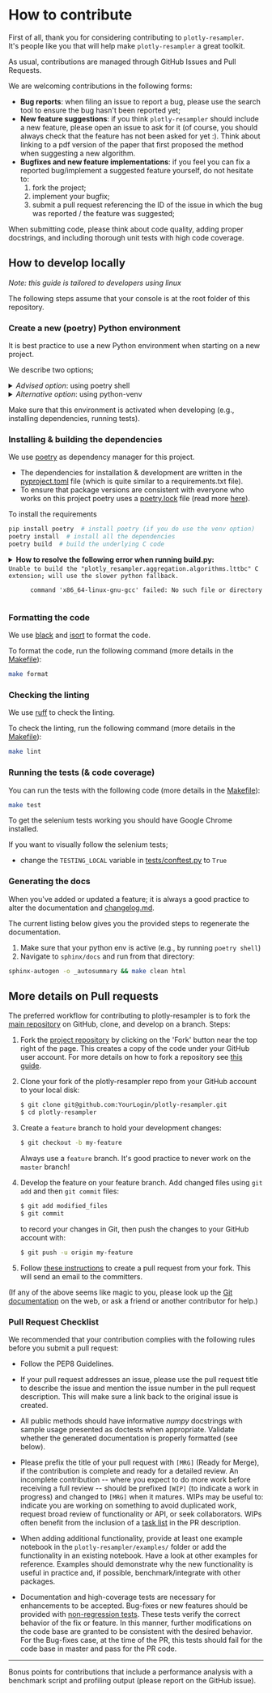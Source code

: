 # How to contribute

First of all, thank you for considering contributing to `plotly-resampler`.<br>
It's people like you that will help make `plotly-resampler` a great toolkit.

As usual, contributions are managed through GitHub Issues and Pull Requests.

We are welcoming contributions in the following forms:
* **Bug reports**: when filing an issue to report a bug, please use the search tool to ensure the bug hasn't been reported yet;
* **New feature suggestions**: if you think `plotly-resampler` should include a new feature, please open an issue to ask for it (of course, you should always check that the feature has not been asked for yet :). Think about linking to a pdf version of the paper that first proposed the method when suggesting a new algorithm. 
* **Bugfixes and new feature implementations**: if you feel you can fix a reported bug/implement a suggested feature yourself, do not hesitate to:
  1. fork the project;
  2. implement your bugfix;
  3. submit a pull request referencing the ID of the issue in which the bug was reported / the feature was suggested;
    
When submitting code, please think about code quality, adding proper docstrings, and including thorough unit tests with high code coverage.


## How to develop locally

*Note: this guide is tailored to developers using linux*

The following steps assume that your console is at the root folder of this repository.

### Create a new (poetry) Python environment

It is best practice to use a new Python environment when starting on a new project.

We describe two options; 

<details>
<summary><i>Advised option</i>: using poetry shell</summary>
For dependency management we use poetry (read more below).<br>
Hence, we advise to use poetry shell to create a Python environment for this project.

1. Install poetry: https://python-poetry.org/docs/#installation <br>
   (If necessary add poetry to the PATH)
2. Create & activate a new python environment: <code>poetry shell</code>

After the poetry shell command your python environment is activated.
</details>

<details>
<summary><i>Alternative option</i>: using python-venv</summary>
As alternative option, you can create a Python environment by using python-venv

1. Create a new Python environment: <code>python -m venv venv</code>
2. Activate this environment; <code>source venv/bin/activate</code>
</details>

Make sure that this environment is activated when developing (e.g., installing dependencies, running tests).


### Installing & building the dependencies

We use [poetry](https://python-poetry.org/) as dependency manager for this project. 
- The dependencies for installation & development are written in the [pyproject.toml](pyproject.toml) file (which is quite similar to a requirements.txt file). 
- To ensure that package versions are consistent with everyone who works on this project poetry uses a [poetry.lock](poetry.lock) file (read more [here](https://python-poetry.org/docs/basic-usage/#installing-with-poetrylock)).

To install the requirements
```sh
pip install poetry  # install poetry (if you do use the venv option)
poetry install  # install all the dependencies
poetry build  # build the underlying C code
```

<details>
   <summary>
      <b>How to resolve the following error when running build.py:</b><br>
      <code>Unable to build the "plotly_resampler.aggregation.algorithms.lttbc" C extension; will use the slower python fallback. <br>
      command 'x86_64-linux-gnu-gcc' failed: No such file or directory
      </code>
   </summary>

   To resolve this error we suggest to install some additional packages as no gcc (C compiler was found on your PC):
   ```sh
   sudo apt-get install build-essential libssl-dev libffi-dev python-dev
   ```

</details>

### Formatting the code

We use [black](https://github.com/psf/black) and [isort](https://github.com/PyCQA/isort) to format the code.

To format the code, run the following command (more details in the [Makefile](Makefile)):
```sh
make format
```

### Checking the linting

We use [ruff](https://github.com/charliermarsh/ruff) to check the linting.

To check the linting, run the following command (more details in the [Makefile](Makefile)):
```sh
make lint
```

### Running the tests (& code coverage)

You can run the tests with the following code (more details in the [Makefile](Makefile)):

```sh
make test
```

To get the selenium tests working you should have Google Chrome installed.

If you want to visually follow the selenium tests;
* change the `TESTING_LOCAL` variable in [tests/conftest.py](tests/conftest.py) to `True`

### Generating the docs

When you've added or updated a feature; it is always a good practice to alter the 
documentation and [changelog.md](CHANGELOG.md).

The current listing below gives you the provided steps to regenerate the documentation.

1. Make sure that your python env is active (e.g., by running `poetry shell`)
2. Navigate to `sphinx/docs` and run from that directory:
```bash
sphinx-autogen -o _autosummary && make clean html
```

## More details on Pull requests

The preferred workflow for contributing to plotly-resampler is to fork the
[main repository](https://github.com/predict-idlab/plotly-resampler) on
GitHub, clone, and develop on a branch. Steps:

1. Fork the [project repository](https://github.com/predict-idlab/plotly-resampler)
   by clicking on the 'Fork' button near the top right of the page. This creates
   a copy of the code under your GitHub user account. For more details on
   how to fork a repository see [this guide](https://help.github.com/articles/fork-a-repo/).

2. Clone your fork of the plotly-resampler repo from your GitHub account to your local disk:

   ```bash
   $ git clone git@github.com:YourLogin/plotly-resampler.git
   $ cd plotly-resampler
   ```

3. Create a ``feature`` branch to hold your development changes:

   ```bash
   $ git checkout -b my-feature
   ```

   Always use a ``feature`` branch. It's good practice to never work on the ``master`` branch!

4. Develop the feature on your feature branch. Add changed files using ``git add`` and then ``git commit`` files:

   ```bash
   $ git add modified_files
   $ git commit
   ```

   to record your changes in Git, then push the changes to your GitHub account with:

   ```bash
   $ git push -u origin my-feature
   ```

5. Follow [these instructions](https://help.github.com/articles/creating-a-pull-request-from-a-fork)
to create a pull request from your fork. This will send an email to the committers.

(If any of the above seems like magic to you, please look up the
[Git documentation](https://git-scm.com/documentation) on the web, or ask a friend or another contributor for help.)

### Pull Request Checklist

We recommended that your contribution complies with the
following rules before you submit a pull request:

-  Follow the PEP8 Guidelines.

-  If your pull request addresses an issue, please use the pull request title
   to describe the issue and mention the issue number in the pull request description. 
   This will make sure a link back to the original issue is created.

-  All public methods should have informative *numpy* docstrings with sample
   usage presented as doctests when appropriate. Validate whether the generated 
   documentation is properly formatted (see below). 

-  Please prefix the title of your pull request with `[MRG]` (Ready for
   Merge), if the contribution is complete and ready for a detailed review.
   An incomplete contribution -- where you expect to do more work before
   receiving a full review -- should be prefixed `[WIP]` (to indicate a work
   in progress) and changed to `[MRG]` when it matures. WIPs may be useful
   to: indicate you are working on something to avoid duplicated work,
   request broad review of functionality or API, or seek collaborators.
   WIPs often benefit from the inclusion of a
   [task list](https://github.com/blog/1375-task-lists-in-gfm-issues-pulls-comments)
   in the PR description.

-  When adding additional functionality, provide at least one
   example notebook in the ``plotly-resampler/examples/`` folder or add the functionality in an 
   existing notebook. Have a look at other examples for reference. 
   Examples should demonstrate why the new functionality is useful in practice and, 
   if possible, benchmark/integrate with other packages.

-  Documentation and high-coverage tests are necessary for enhancements to be
   accepted. Bug-fixes or new features should be provided with 
   [non-regression tests](https://en.wikipedia.org/wiki/Non-regression_testing).
   These tests verify the correct behavior of the fix or feature. In this
   manner, further modifications on the code base are granted to be consistent
   with the desired behavior.
   For the Bug-fixes case, at the time of the PR, this tests should fail for
   the code base in master and pass for the PR code.


---

Bonus points for contributions that include a performance analysis with a benchmark script and profiling output (please report on the GitHub issue).

